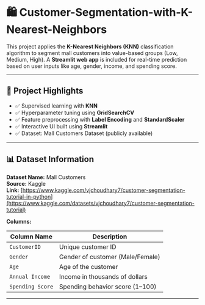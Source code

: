 # 🛍️ Customer-Segmentation-with-K-Nearest-Neighbors


This project applies the **K-Nearest Neighbors (KNN)** classification algorithm to segment mall customers into value-based groups (Low, Medium, High). A **Streamlit web app** is included for real-time prediction based on user inputs like age, gender, income, and spending score.

---

## 📌 Project Highlights

- ✅ Supervised learning with **KNN**
- ✅ Hyperparameter tuning using **GridSearchCV**
- ✅ Feature preprocessing with **Label Encoding** and **StandardScaler**
- ✅ Interactive UI built using **Streamlit**
- ✅ Dataset: Mall Customers Dataset (publicly available)

---

## 📊 Dataset Information

**Dataset Name:** Mall Customers  
**Source:** Kaggle  
**Link:** [https://www.kaggle.com/vjchoudhary7/customer-segmentation-tutorial-in-python](https://www.kaggle.com/datasets/vjchoudhary7/customer-segmentation-tutorial)

**Columns:**

| Column Name     | Description                                |
|------------------|--------------------------------------------|
| `CustomerID`     | Unique customer ID                         |
| `Gender`         | Gender of customer (Male/Female)           |
| `Age`            | Age of the customer                        |
| `Annual Income`  | Income in thousands of dollars             |
| `Spending Score` | Spending behavior score (1–100)            |

---
